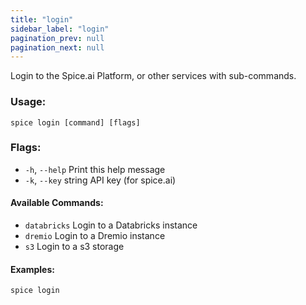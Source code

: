 ```yaml
---
title: "login"
sidebar_label: "login"
pagination_prev: null
pagination_next: null
---
```


Login to the Spice.ai Platform, or other services with sub-commands.

### Usage:
```shell
spice login [command] [flags]
```

### Flags:
  - `-h`, `--help`         Print this help message
  - `-k`, `--key` string   API key (for spice.ai)

#### Available Commands:
  - `databricks`  Login to a Databricks instance
  - `dremio`      Login to a Dremio instance
  - `s3`          Login to a s3 storage

#### Examples:
```shell
spice login
```
